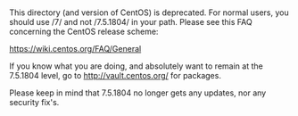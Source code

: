 # 

This directory (and version of CentOS) is deprecated.  For normal users,
you should use /7/ and not /7.5.1804/ in your path. Please see this FAQ
concerning the CentOS release scheme:

https://wiki.centos.org/FAQ/General

If you know what you are doing, and absolutely want to remain at the 7.5.1804
level, go to http://vault.centos.org/ for packages. 

Please keep in mind that 7.5.1804 no longer gets any updates, nor
any security fix's.

